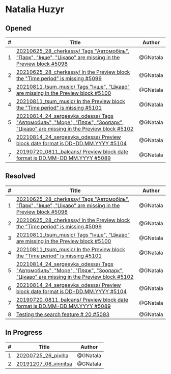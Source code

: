 # Natalia Huzyr

## Opened

| #   | Title | Author
| --- | ---   | ----
| 1   | [20210625_28_cherkassy/ Tags "Автомобіль", "Парк", "Інше", "Цікаво" are missing in the Preview block #5098](https://github.com/scholokov/long-travel-2/issues/5098)   | @GNatala
| 2   | [20210625_28_cherkassy/ In the Preview block the "Time period" is missing #5099](https://github.com/scholokov/long-travel-2/issues/5099)   | @GNatala
| 3   | [20210811_tsum_music/ Tags "Інше", "Цікаво" are missing in the Preview block #5100](https://github.com/scholokov/long-travel-2/issues/5100)   | @GNatala
| 4   | [20210811_tsum_music/ In the Preview block the "Time period" is missing #5101](https://github.com/scholokov/long-travel-2/issues/5101)   | @GNatala
| 5   | [20210814_24_sergeevka_odessa/ Tags "Автомобиль", "Море", "Пляж", "Зоопарк", "Цікаво" are missing in the Preview block #5102](https://github.com/scholokov/long-travel-2/issues/5102)   | @GNatala
| 6   | [20210814_24_sergeevka_odessa/ Preview block date format is DD-DD.MM.YYYY #5104](https://github.com/scholokov/long-travel-2/issues/5104)   | @GNatala
| 7   | [20190720_0811_balcans/ Preview block date format is DD.MM-DD.MM.YYYY #5089](https://github.com/scholokov/long-travel-2/issues/5089)   | @GNatala



## Resolved
| #   | Title | Author
| --- | ---   | ----
| 1   | [20210625_28_cherkassy/ Tags "Автомобіль", "Парк", "Інше", "Цікаво" are missing in the Preview block #5098](https://github.com/scholokov/long-travel-2/issues/5098)   | @GNatala
| 2   | [20210625_28_cherkassy/ In the Preview block the "Time period" is missing #5099](https://github.com/scholokov/long-travel-2/issues/5099)   | @GNatala
| 3   | [20210811_tsum_music/ Tags "Інше", "Цікаво" are missing in the Preview block #5100](https://github.com/scholokov/long-travel-2/issues/5100)   | @GNatala
| 4   | [20210811_tsum_music/ In the Preview block the "Time period" is missing #5101](https://github.com/scholokov/long-travel-2/issues/5101)   | @GNatala
| 5   | [20210814_24_sergeevka_odessa/ Tags "Автомобиль", "Море", "Пляж", "Зоопарк", "Цікаво" are missing in the Preview block #5102](https://github.com/scholokov/long-travel-2/issues/5102)   | @GNatala
| 6   | [20210814_24_sergeevka_odessa/ Preview block date format is DD-DD.MM.YYYY #5104](https://github.com/scholokov/long-travel-2/issues/5104)   | @GNatala
| 7   | [20190720_0811_balcans/ Preview block date format is DD.MM-DD.MM.YYYY #5089](https://github.com/scholokov/long-travel-2/issues/5089)   | @GNatala
| 8   | [Testing the search feature # 20 #5093](https://github.com/scholokov/long-travel-2/issues/5093)   | @GNatala




## In Progress
| #   | Title | Author
| --- | ---   | ----
| 1   | [20200725_26_piviha ](https://github.com/scholokov/long-travel-2/issues/4087)   | @GNatala
| 2   | [20191207_08_vinnitsa ](https://github.com/scholokov/long-travel-2/issues/4080)   | @GNatala
